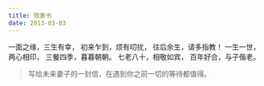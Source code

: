 ```yaml
---
title: 致妻书
date: 2013-03-03
---
```


一面之缘，三生有幸，
初来乍到，烦有叨扰，
往后余生，请多指教！<!--more-->
一生一世，两心相印，
三餐四季，暮暮朝朝。
七老八十，相敬如宾，
百年好合，与子偕老。

> 写给未来妻子的一封信，在遇到你之前一切的等待都值得。